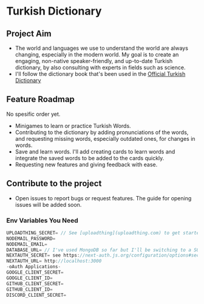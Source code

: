 # Turkish Dictionary

## Project Aim
- The world and languages we use to understand the world are always changing, especially in the modern world. My goal is to create an engaging, non-native speaker-friendly, and up-to-date Turkish dictionary, by also consulting with experts in fields such as science.
- I'll follow the dictionary book that's been used in the [Official Turkish Dictionary](https://sozluk.gov.tr)

## Feature Roadmap
No spesific order yet.
- Minigames to learn or practice Turkish Words.
- Contributing to the dictionary by adding pronunciations of the words, and requesting missing words, especially outdated ones, for changes in words.
- Save and learn words. I'll add creating cards to learn words and integrate the saved words to be added to the cards quickly.
- Requesting new features and giving feedback with ease.

## Contribute to the project
- Open issues to report bugs or request features. The guide for opening issues will be added soon.

### Env Variables You Need
````ts
UPLOADTHING_SECRET= // See [uploadthing](uploadthing.com) to get started.
NODEMAIL_PASSWORD=
NODEMAIL_EMAIL=
DATABASE_URL= // I've used MongoDB so far but I'll be switching to a SQL database, probably to PostgreSQL.
NEXTAUTH_SECRET= see https://next-auth.js.org/configuration/options#secret
NEXTAUTH_URL= http://localhost:3000
-oAuth Applications-
GOOGLE_CLIENT_SECRET=
GOOGLE_CLIENT_ID=
GITHUB_CLIENT_SECRET=
GITHUB_CLIENT_ID=
DISCORD_CLIENT_SECRET=
````
